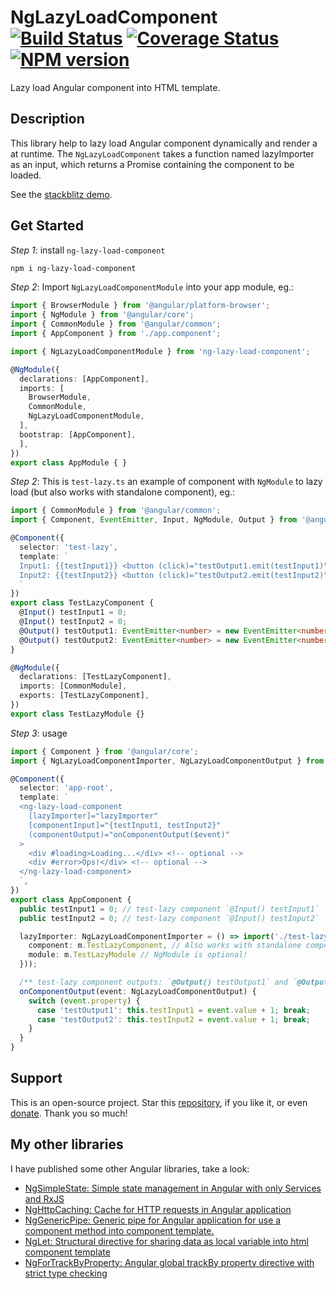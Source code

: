 # NgLazyLoadComponent [![Build Status](https://app.travis-ci.com/nigrosimone/ng-lazy-load-component.svg?branch=main)](https://app.travis-ci.com/nigrosimone/ng-lazy-load-component) [![Coverage Status](https://coveralls.io/repos/github/nigrosimone/ng-lazy-load-component/badge.svg?branch=main)](https://coveralls.io/github/nigrosimone/ng-lazy-load-component?branch=main) [![NPM version](https://img.shields.io/npm/v/ng-lazy-load-component.svg)](https://www.npmjs.com/package/ng-lazy-load-component)

Lazy load Angular component into HTML template.

## Description

This library help to lazy load Angular component dynamically and render a at runtime. The `NgLazyLoadComponent` takes a function named lazyImporter as an input, which returns a Promise containing the component to be loaded.

See the [stackblitz demo](https://stackblitz.com/edit/demo-ng-lazy-load-component?file=src%2Fapp%2Fapp.component.ts).


## Get Started

*Step 1*: install `ng-lazy-load-component`

```bash
npm i ng-lazy-load-component
```

*Step 2*: Import `NgLazyLoadComponentModule` into your app module, eg.:

```ts
import { BrowserModule } from '@angular/platform-browser';
import { NgModule } from '@angular/core';
import { CommonModule } from '@angular/common';
import { AppComponent } from './app.component';

import { NgLazyLoadComponentModule } from 'ng-lazy-load-component';

@NgModule({
  declarations: [AppComponent],
  imports: [
    BrowserModule,
    CommonModule,
    NgLazyLoadComponentModule,
  ],
  bootstrap: [AppComponent],
  ],
})
export class AppModule { }
```

*Step 2*: This is `test-lazy.ts` an example of component with `NgModule` to lazy load (but also works with standalone component), eg.:

```ts
import { CommonModule } from '@angular/common';
import { Component, EventEmitter, Input, NgModule, Output } from '@angular/core';

@Component({
  selector: 'test-lazy',
  template: `
  Input1: {{testInput1}} <button (click)="testOutput1.emit(testInput1)">Output1</button><br />
  Input2: {{testInput2}} <button (click)="testOutput2.emit(testInput2)">Output2</button>
  `
})
export class TestLazyComponent {
  @Input() testInput1 = 0;
  @Input() testInput2 = 0;
  @Output() testOutput1: EventEmitter<number> = new EventEmitter<number>();
  @Output() testOutput2: EventEmitter<number> = new EventEmitter<number>();
}

@NgModule({
  declarations: [TestLazyComponent],
  imports: [CommonModule],
  exports: [TestLazyComponent],
})
export class TestLazyModule {}
```

*Step 3*: usage

```ts
import { Component } from '@angular/core';
import { NgLazyLoadComponentImporter, NgLazyLoadComponentOutput } from 'ng-lazy-load-component';

@Component({
  selector: 'app-root',
  template: `
  <ng-lazy-load-component 
    [lazyImporter]="lazyImporter" 
    [componentInput]="{testInput1, testInput2}" 
    (componentOutput)="onComponentOutput($event)"
  >
    <div #loading>Loading...</div> <!-- optional -->
    <div #error>Ops!</div> <!-- optional -->
  </ng-lazy-load-component>
  `,
})
export class AppComponent {
  public testInput1 = 0; // test-lazy component `@Input() testInput1`
  public testInput2 = 0; // test-lazy component `@Input() testInput2`

  lazyImporter: NgLazyLoadComponentImporter = () => import('./test-lazy').then((m) => ({
    component: m.TestLazyComponent, // Also works with standalone component
    module: m.TestLazyModule // NgModule is optional!
  }));

  /** test-lazy component outputs: `@Output() testOutput1` and `@Output() testOutput2` */
  onComponentOutput(event: NgLazyLoadComponentOutput) {
    switch (event.property) {
      case 'testOutput1': this.testInput1 = event.value + 1; break;
      case 'testOutput2': this.testInput2 = event.value + 1; break;
    }
  }
}
```

## Support

This is an open-source project. Star this [repository](https://github.com/nigrosimone/ng-lazy-load-component), if you like it, or even [donate](https://www.paypal.com/paypalme/snwp). Thank you so much! 

## My other libraries

I have published some other Angular libraries, take a look:

 - [NgSimpleState: Simple state management in Angular with only Services and RxJS](https://www.npmjs.com/package/ng-simple-state)
 - [NgHttpCaching: Cache for HTTP requests in Angular application](https://www.npmjs.com/package/ng-http-caching)
 - [NgGenericPipe: Generic pipe for Angular application for use a component method into component template.](https://www.npmjs.com/package/ng-generic-pipe)
 - [NgLet: Structural directive for sharing data as local variable into html component template](https://www.npmjs.com/package/ng-let)
 - [NgForTrackByProperty: Angular global trackBy property directive with strict type checking](https://www.npmjs.com/package/ng-for-track-by-property)

